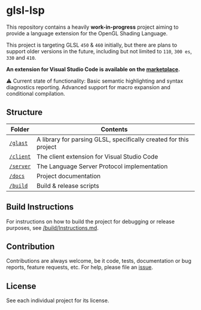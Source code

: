 # glsl-lsp
This repository contains a heavily **work-in-progress** project aiming to provide a language extension for the OpenGL Shading Language.

This project is targeting GLSL `450` & `460` initially, but there are plans to support older versions in the future, including but not limited to `110`, `300 es`, `330` and `410`.

**An extension for Visual Studio Code is available on the [marketplace](https://marketplace.visualstudio.com/items?itemName=kuba-p.glsl-lsp).**

⚠ Current state of functionality: Basic semantic highlighting and syntax diagnostics reporting. Advanced support for macro expansion and conditional compilation.

## Structure
|Folder|Contents|
|-|-|
|[`/glast`](/glast)|A library for parsing GLSL, specifically created for this project|
|[`/client`](/client)|The client extension for Visual Studio Code|
|[`/server`](/server)|The Language Server Protocol implementation|
|[`/docs`](/docs)|Project documentation|
|[`/build`](/build)|Build & release scripts|

## Build Instructions
For instructions on how to build the project for debugging or release purposes, see [/build/Instructions.md](/build/Instructions.md).

## Contribution
Contributions are always welcome, be it code, tests, documentation or bug reports, feature requests, etc. <!-- Please see the [contribution guide]() for more details.--> For help, please file an [issue](https://github.com/KubaP/glsl-lsp/issues).

## License
See each individual project for its license.
